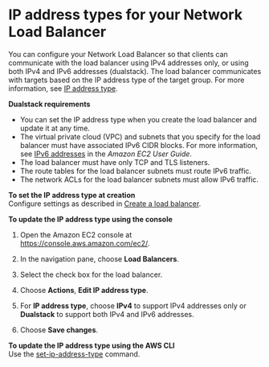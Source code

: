 # IP address types for your Network Load Balancer<a name="load-balancer-ip-address-type"></a>

You can configure your Network Load Balancer so that clients can communicate with the load balancer using IPv4 addresses only, or using both IPv4 and IPv6 addresses \(dualstack\)\. The load balancer communicates with targets based on the IP address type of the target group\. For more information, see [IP address type](network-load-balancers.md#ip-address-type)\.

**Dualstack requirements**
+ You can set the IP address type when you create the load balancer and update it at any time\. 
+ The virtual private cloud \(VPC\) and subnets that you specify for the load balancer must have associated IPv6 CIDR blocks\. For more information, see [IPv6 addresses](https://docs.aws.amazon.com/AWSEC2/latest/UserGuide/using-instance-addressing.html#ipv6-addressing) in the *Amazon EC2 User Guide*\.
+ The load balancer must have only TCP and TLS listeners\.
+ The route tables for the load balancer subnets must route IPv6 traffic\.
+ The network ACLs for the load balancer subnets must allow IPv6 traffic\.

**To set the IP address type at creation**  
Configure settings as described in [Create a load balancer](create-network-load-balancer.md)\.

**To update the IP address type using the console**

1. Open the Amazon EC2 console at [https://console\.aws\.amazon\.com/ec2/](https://console.aws.amazon.com/ec2/)\.

1. In the navigation pane, choose **Load Balancers**\.

1. Select the check box for the load balancer\.

1. Choose **Actions**, **Edit IP address type**\.

1. For **IP address type**, choose **IPv4** to support IPv4 addresses only or **Dualstack** to support both IPv4 and IPv6 addresses\.

1. Choose **Save changes**\.

**To update the IP address type using the AWS CLI**  
Use the [set\-ip\-address\-type](https://docs.aws.amazon.com/cli/latest/reference/elbv2/set-ip-address-type.html) command\.
